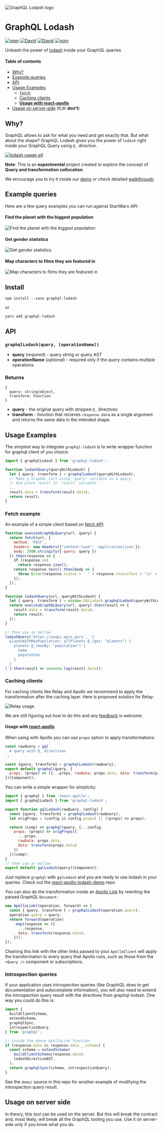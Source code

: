 ![GraphQL Lodash logo](docs/gqlodash-logo.png)

# GraphQL Lodash
[![npm](https://img.shields.io/npm/v/graphql-lodash.svg)](https://www.npmjs.com/package/graphql-lodash) [![David](https://img.shields.io/david/APIs-guru/graphql-lodash.svg)](https://david-dm.org/APIs-guru/graphql-lodash)
[![David](https://img.shields.io/david/dev/APIs-guru/graphql-lodash.svg)](https://david-dm.org/APIs-guru/graphql-lodash?type=dev)
[![npm](https://img.shields.io/npm/l/graphql-lodash.svg)](https://github.com/APIs-guru/graphql-lodash/blob/master/LICENSE)

Unleash the power of [lodash](https://lodash.com/) inside your GraphQL queries

#### Table of contents
- [Why?](#why)
- [Example queries](#example-queries)
- [API](#api)
- [Usage Examples](#usage-examples)
  - [`fetch`](#fetch-example)
  - [Caching clients](#caching-clients)
  - [**Usage with react-apollo**](#usage-with-react-apollo)
- [Usage on server-side](#usage-on-server-side) (tl;dr **don't**)

## Why?
GraphQL allows to ask for what you need and get exactly that. But what about the shape?
GraphQL Lodash gives you the power of `lodash` right inside your GraphQL Query using `@_` directive.

[![lodash usage gif](docs/lodash.gif)](https://apis.guru/graphql-lodash/)

**Note**: This is an **experimental** project created to explore the concept of **Query and transformation collocation**.

We encourage you to try it inside our [demo](https://apis.guru/graphql-lodash/) or check detailed [walkthrough](https://docs.google.com/presentation/d/1aBXjC98hfYrbjUKlWGFMWgAMh9FcxeW_w97uatNYXls/pub?start=false&loop=false&delayms=3000).

## Example queries
Here are a few query examples you can run against StartWars API:

#### Find the planet with the biggest population
![Find the planet with the biggest population](docs/planet_with_max_population.png)
#### Get gender statistics
![Get gender statistics](docs/gender_stats.png)
#### Map characters to films they are featured in
![Map characters to films they are featured in](docs/people_to_films.png)

## Install

    npm install --save graphql-lodash
or

    yarn add graphql-lodash

## API

### `graphqlLodash(query, [operationName])`

- **query** (_required_) - query string or query AST
- **operationName** (_optional_) - required only if the query contains multiple operations

### Returns
```
{
  query: string|object,
  transform: Function
}
```
- **query** - the original query with stripped `@_` directives
- **transform** - function that recieves `response.data` as a single argument and returns
the same data in the intended shape.



## Usage Examples

The simplest way to integrate `graphql-lodash` is to write wrapper function for graphql client of you choice:
```js
import { graphqlLodash } from 'graphql-lodash';

function lodashQuery(queryWithLodash) {
  let { query, transform } = graphqlLodash(queryWithLodash);
  // Make a GraphQL call using 'query' variable as a query
  // And place result in 'result' variable
  ...
  result.data = transform(result.data);
  return result;
}
```

### Fetch example
An example of a simple client based on [fetch API](https://developer.mozilla.org/en/docs/Web/API/Fetch_API):
```js
function executeGraphQLQuery(url, query) {
  return fetch(url, {
    method: 'POST',
    headers: new Headers({"content-type": 'application/json'}),
    body: JSON.stringify({ query: query })
  }).then(response => {
    if (response.ok)
      return response.json();
    return response.text().then(body => {
      throw Error(response.status + ' ' + response.statusText + '\n' + body);
    });
  });
}

function lodashQuery(url, queryWithLodash) {
  let { query, transform } = window.GQLLodash.graphqlLodash(queryWithLodash);
  return executeGraphQLQuery(url, query).then(result => {
    result.data = transform(result.data);
    return result;
  });
}

// then use as bellow
lodashQuery('https://swapi.apis.guru', `{
  planetWithMaxPopulation: allPlanets @_(get: "planets") {
    planets @_(maxBy: "population") {
      name
      population
    }
  }
}`).then(result => console.log(result.data));
```

### Caching clients
For caching clients like Relay and Apollo we recommend to apply the transformation after the caching layer.
Here is proposed solution for Relay:

![Relay usage](docs/relay-architecture.png)

We are still figuring out how to do this and any [feedback](https://github.com/APIs-guru/graphql-lodash/issues/new) is welcome.

#### Usage with [react-apollo](https://github.com/apollographql/react-apollo)

When using with Apollo you can use `props` option to apply transformations:

```js
const rawQuery = gql`
  # query with @_ directives
`;

const {query, transform} = graphqlLodash(rawQuery);
export default graphql(query, {
  props: (props) => ({...props, rawData: props.data, data: transform(props.data)})
})(Component);
```

You can write a simple wrapper for simplicity:

```js
import { graphql } from 'react-apollo';
import { graphqlLodash } from 'graphql-lodash';

export function gqlLodash(rawQuery, config) {
  const {query, transform} = graphqlLodash(rawQuery);
  let origProps = (config && config.props) || ((props) => props);

  return (comp) => graphql(query, {...config,
    props: (props) => origProps({
      ...props,
      rawData: props.data,
      data: transform(props.data)
    })
  })(comp);
}
// then use as bellow
export default gqlLodash(query)(Component);
```

Just replace `graphql` with `gqlLodash` and you are ready to use lodash in your queries.
Check out the [react-apollo-lodash-demo](https://github.com/APIs-guru/react-apollo-lodash-demo) repo.

You can also do the transformation inside an [Apollo
Link](https://www.apollographql.com/docs/link/) by rewriting the
parsed GraphQL `Document`:

```js
new ApolloLink((operation, forward) => {
  const { query, transform } = graphqlLodash(operation.query);
  operation.query = query;
  return forward(operation)
    .map(response => ({
      ...response,
      data: transform(response.data),
    }));
});
```

Chaining this link with the other links passed to your `ApolloClient`
will apply the transformation to every query that
Apollo runs, such as those from the `<Query />` component or
subscriptions.

### Introspection queries

If your application uses introspection queries (like GraphiQL does to
get documentation and autocomplete information), you will also need to
extend the introspection query result with the directives from
graphql-lodash. One way you could do this is:

```js
import {
  buildClientSchema,
  extendSchema,
  graphqlSync,
  introspectionQuery,
} from 'graphql';

// inside the above ApolloLink function
if (response.data && response.data.__schema) {
  const schema = extendSchema(
    buildClientSchema(response.data),
    lodashDirectiveAST,
  );
  return graphqlSync(schema, introspectionQuery);
}
```

See the `demo/` source in this repo for another example of modifying
the introspection query result.

## Usage on server side

In theory, this tool can be used on the server. But this will break the contract and, most likely,
will break all the GraphQL tooling you use. Use it on server-side only if you know what you do.

